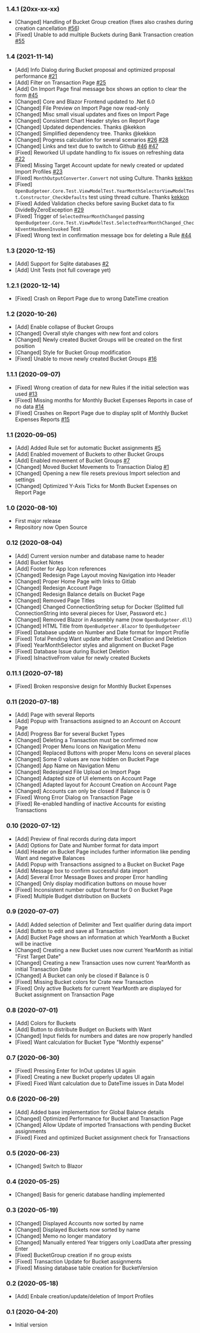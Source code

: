 ### 1.4.1 (20xx-xx-xx)

* [Changed] Handling of Bucket Group creation (fixes also crashes during creation cancellation [#56](https://github.com/TheAxelander/OpenBudgeteer/issues/56))
* [Fixed] Unable to add multiple Buckets during Bank Transaction creation [#55](https://github.com/TheAxelander/OpenBudgeteer/issues/55)

### 1.4 (2021-11-14)

* [Add] Info Dialog during Bucket proposal and optimized proposal performance [#21](https://github.com/TheAxelander/OpenBudgeteer/issues/21)
* [Add] Filter on Transaction Page [#25](https://github.com/TheAxelander/OpenBudgeteer/issues/25)
* [Add] On Import Page final message box shows an option to clear the form [#45](https://github.com/TheAxelander/OpenBudgeteer/issues/45)
* [Changed] Core and Blazor Frontend updated to .Net 6.0
* [Changed] File Preview on Import Page now read-only
* [Changed] Misc small visual updates and fixes on Import Page
* [Changed] Consistent Chart Header styles on Report Page
* [Changed] Updated dependencies. Thanks @kekkon
* [Changed] Simplified dependency tree. Thanks @kekkon
* [Changed] Progress calculation for several scenarios [#26](https://github.com/TheAxelander/OpenBudgeteer/issues/26) [#28](https://github.com/TheAxelander/OpenBudgeteer/issues/28)
* [Changed] Links and text due to switch to Github [#46](https://github.com/TheAxelander/OpenBudgeteer/issues/46) [#47](https://github.com/TheAxelander/OpenBudgeteer/issues/47)
* [Fixed] Reworked UI update handling to fix issues on refreshing data [#22](https://github.com/TheAxelander/OpenBudgeteer/issues/22)
* [Fixed] Missing Target Account update for newly created or updated Import Profiles [#23](https://github.com/TheAxelander/OpenBudgeteer/issues/23)
* [Fixed] `MonthOutputConverter.Convert` not using Culture. Thanks [kekkon](https://gitlab.com/kekkon)
* [Fixed] `OpenBudgeteer.Core.Test.ViewModelTest.YearMonthSelectorViewModelTest.Constructor_CheckDefaults` test using thread culture. Thanks [kekkon](https://gitlab.com/kekkon)
* [Fixed] Added Validation checks before saving Bucket data to fix DivideByZeroException [#29](https://github.com/TheAxelander/OpenBudgeteer/issues/29)
* [Fixed] Trigger of `SelectedYearMonthChanged` passing `OpenBudgeteer.Core.Test.ViewModelTest.SelectedYearMonthChanged_CheckEventHasBeenInvoked` Test
* [Fixed] Wrong text in confirmation message box for deleting a Rule [#44](https://github.com/TheAxelander/OpenBudgeteer/issues/44)

### 1.3 (2020-12-15)

* [Add] Support for Sqlite databases [#2](https://github.com/TheAxelander/OpenBudgeteer/issues/2)
* [Add] Unit Tests (not full coverage yet)

### 1.2.1 (2020-12-14)

* [Fixed] Crash on Report Page due to wrong DateTime creation

### 1.2 (2020-10-26)

* [Add] Enable collapse of Bucket Groups
* [Changed] Overall style changes with new font and colors
* [Changed] Newly created Bucket Groups will be created on the first position
* [Changed] Style for Bucket Group modification
* [Fixed] Unable to move newly created Bucket Groups [#16](https://github.com/TheAxelander/OpenBudgeteer/issues/16)

### 1.1.1 (2020-09-07)

* [Fixed] Wrong creation of data for new Rules if the initial selection was used [#13](https://github.com/TheAxelander/OpenBudgeteer/issues/13)
* [Fixed] Missing months for Monthly Bucket Expenses Reports in case of no data [#14](https://github.com/TheAxelander/OpenBudgeteer/issues/14)
* [Fixed] Crashes on Report Page due to display split of Monthly Bucket Expenses Reports [#15](https://github.com/TheAxelander/OpenBudgeteer/issues/15)

### 1.1 (2020-09-05)

* [Add] Added Rule set for automatic Bucket assignments [#5](https://github.com/TheAxelander/OpenBudgeteer/issues/5)
* [Add] Enabled movement of Buckets to other Bucket Groups
* [Add] Enabled movement of Bucket Groups [#7](https://github.com/TheAxelander/OpenBudgeteer/issues/7)
* [Changed] Moved Bucket Movements to Transaction Dialog [#1](https://github.com/TheAxelander/OpenBudgeteer/issues/1)
* [Changed] Opening a new file resets previous Import selection and settings
* [Changed] Optimized Y-Axis Ticks for Month Bucket Expenses on Report Page

### 1.0 (2020-08-10)

* First major release
* Repository now Open Source

### 0.12 (2020-08-04)

* [Add] Current version number and database name to header
* [Add] Bucket Notes
* [Add] Footer for App Icon references
* [Changed] Redesign Page Layout moving Navigation into Header
* [Changed] Proper Home Page with links to Gitlab
* [Changed] Redesign Account Page
* [Changed] Redesign Balance details on Bucket Page
* [Changed] Removed Page Titles
* [Changed] Changed ConnectionString setup for Docker (Splitted full ConnectionString into several pieces for User, Password etc.)
* [Changed] Removed Blazor in Assembly name (now `OpenBudgeteer.dll`)
* [Changed] HTML Title from `OpenBudgeteer.Blazor` to `OpenBudgeteer`
* [Fixed] Database update on Number and Date format for Import Profile
* [Fixed] Total Pending Want update after Bucket Creation and Deletion
* [Fixed] YearMonthSelector styles and alignment on Bucket Page
* [Fixed] Database Issue during Bucket Deletion
* [Fixed] IsInactiveFrom value for newly created Buckets

### 0.11.1 (2020-07-18)

* [Fixed] Broken responsive design for Monthly Bucket Expenses

### 0.11 (2020-07-18)

* [Add] Page with several Reports
* [Add] Popup with Transactions assigned to an Account on Account Page
* [Add] Progress Bar for several Bucket Types
* [Changed] Deleting a Transaction must be confirmed now
* [Changed] Proper Menu Icons on Navigation Menu
* [Changed] Replaced Buttons with proper Menu Icons on several places
* [Changed] Some 0 values are now hidden on Bucket Page
* [Changed] App Name on Navigation Menu
* [Changed] Redesigned File Upload on Import Page
* [Changed] Adapted size of UI elements on Account Page
* [Changed] Adapted layout for Account Creation on Account Page
* [Changed] Accounts can only be closed if Balance is 0
* [Fixed] Wrong Error Dialog on Transaction Page
* [Fixed] Re-enabled handling of inactive Accounts for existing Transactions

### 0.10 (2020-07-12)

* [Add] Preview of final records during data import
* [Add] Options for Date and Number format for data import
* [Add] Header on Bucket Page includes further information like pending Want and negative Balances
* [Add] Popup with Transactions assigned to a Bucket on Bucket Page
* [Add] Message box to confirm successful data import
* [Add] Several Error Message Boxes and proper Error handling
* [Changed] Only display modification buttons on mouse hover
* [Fixed] Inconsistent number output format for 0 on Bucket Page
* [Fixed] Multiple Budget distribution on Buckets

### 0.9 (2020-07-07)

* [Add] Added selection of Delimiter and Text qualifier during data import
* [Add] Button to edit and save all Transaction
* [Add] Bucket Page shows an information at which YearMonth a Bucket will be inactive
* [Changed] Creating a new Bucket uses now current YearMonth as initial "First Target Date"
* [Changed] Creating a new Transaction uses now current YearMonth as initial Transaction Date
* [Changed] A Bucket can only be closed if Balance is 0
* [Fixed] Missing Bucket colors for Crate new Transaction
* [Fixed] Only active Buckets for current YearMonth are displayed for Bucket assignment on Transaction Page

### 0.8 (2020-07-01)

* [Add] Colors for Buckets
* [Add] Button to distribute Budget on Buckets with Want
* [Changed] Input fields for numbers and dates are now properly handled 
* [Fixed] Want calculation for Bucket Type "Monthly expense"

### 0.7 (2020-06-30)

* [Fixed] Pressing Enter for InOut updates UI again
* [Fixed] Creating a new Bucket properly updates UI again
* [Fixed] Fixed Want calculation due to DateTime issues in Data Model

### 0.6 (2020-06-29)

* [Add] Added base implementation for Global Balance details
* [Changed] Optimized Performance for Bucket and Transaction Page
* [Changed] Allow Update of imported Transactions with pending Bucket assignments
* [Fixed] Fixed and optimized Bucket assignment check for Transactions

### 0.5 (2020-06-23)

* [Changed] Switch to Blazor

### 0.4 (2020-05-25)

* [Changed] Basis for generic database handling implemented

### 0.3 (2020-05-19)

* [Changed] Displayed Accounts now sorted by name
* [Changed] Displayed Buckets now sorted by name
* [Changed] Memo no longer mandatory
* [Changed] Manually entered Year triggers only LoadData after pressing Enter
* [Fixed] BucketGroup creation if no group exists
* [Fixed] Transaction Update for Bucket assignments
* [Fixed] Missing database table creation for BucketVersion

### 0.2 (2020-05-18)

* [Add] Enbale creation/update/deletion of Import Profiles

### 0.1 (2020-04-20)

* Initial version
